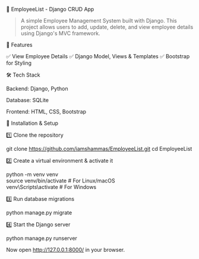 📌 EmployeeList - Django CRUD App

> A simple Employee Management System built with Django. This project allows users to add, update, delete, and view employee details using Django's MVC framework.



🚀 Features

✅ View Employee Details
✅ Django Model, Views & Templates
✅ Bootstrap for Styling

🛠 Tech Stack

Backend: Django, Python

Database: SQLite

Frontend: HTML, CSS, Bootstrap


🔧 Installation & Setup

1️⃣ Clone the repository

git clone https://github.com/iamshammas/EmployeeList.git
cd EmployeeList

2️⃣ Create a virtual environment & activate it

python -m venv venv  
source venv/bin/activate  # For Linux/macOS  
venv\Scripts\activate  # For Windows

3️⃣ Run database migrations

python manage.py migrate

4️⃣ Start the Django server

python manage.py runserver

Now open http://127.0.0.1:8000/ in your browser.
